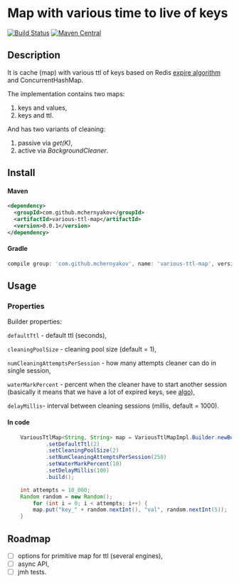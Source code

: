 # Map with various time to live of keys

[![Build Status](https://travis-ci.com/mchernyakov/various-ttl-map.svg?branch=master)](https://travis-ci.com/mchernyakov/various-ttl-map)
[![Maven Central](https://maven-badges.herokuapp.com/maven-central/com.github.mchernyakov/various-ttl-map/badge.svg)](https://maven-badges.herokuapp.com/maven-central/com.github.mchernyakov/various-ttl-map/)

## Description

It is cache (map) with various ttl of keys based on Redis [expire algorithm](https://redis.io/commands/expire)
and ConcurrentHashMap.

The implementation contains two maps: 
1) keys and values,
2) keys and ttl.

And has two variants of cleaning:
1) passive via _get(K)_,
2) active via _BackgroundCleaner_.

## Install

#### Maven
```xml
<dependency>
  <groupId>com.github.mchernyakov</groupId>
  <artifactId>various-ttl-map</artifactId>
  <version>0.0.1</version>
</dependency>
```

#### Gradle
```groovy
compile group: 'com.github.mchernyakov', name: 'various-ttl-map', version: '0.0.1'
```

## Usage
### Properties
Builder properties:

`defaultTtl` - default ttl (seconds), 
 
`cleaningPoolSize` - cleaning pool size (default = 1),
 
`numCleaningAttemptsPerSession` - how many attempts cleaner can do in single session,
 
`waterMarkPercent` - percent when the cleaner have to start another session 
(basically it means that we have a lot of expired keys, see [algo](https://redis.io/commands/expire#how-redis-expires-keys)),
 
`delayMillis`- interval between cleaning sessions (millis, default = 1000).

#### In code
```java
    VariousTtlMap<String, String> map = VariousTtlMapImpl.Builder.newBuilder()
            .setDefaultTtl(2)
            .setCleaningPoolSize(2)
            .setNumCleaningAttemptsPerSession(250)
            .setWaterMarkPercent(10)
            .setDelayMillis(100)
            .build();

    int attempts = 10_000;
    Random random = new Random();
        for (int i = 0; i < attempts; i++) {
        map.put("key_" + random.nextInt(), "val", random.nextInt(5));
    }
```

## Roadmap
- [ ] options for primitive map for ttl (several engines),
- [ ] async API,
- [ ] jmh tests.